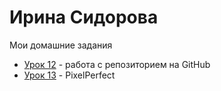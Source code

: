 

# Ирина Сидорова
Мои домашние задания

* [Урок 12](https://siaseo.github.io/lesson_12/ "Как заработать свой первый миллион") - работа с репозиторием на GitHub
* [Урок 13](https://siaseo.github.io/lesson_13/ "Форма") - PixelPerfect

